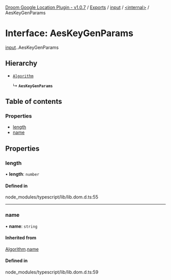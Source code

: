 [Droom Google Location Plugin - v1.0.7](../README.md) / [Exports](../modules.md) / [input](../modules/input.md) / [<internal\>](../modules/input._internal_.md) / AesKeyGenParams

# Interface: AesKeyGenParams

[input](../modules/input.md).[<internal>](../modules/input._internal_.md).AesKeyGenParams

## Hierarchy

- [`Algorithm`](input._internal_.Algorithm.md)

  ↳ **`AesKeyGenParams`**

## Table of contents

### Properties

- [length](input._internal_.AesKeyGenParams.md#length)
- [name](input._internal_.AesKeyGenParams.md#name)

## Properties

### length

• **length**: `number`

#### Defined in

node_modules/typescript/lib/lib.dom.d.ts:55

___

### name

• **name**: `string`

#### Inherited from

[Algorithm](input._internal_.Algorithm.md).[name](input._internal_.Algorithm.md#name)

#### Defined in

node_modules/typescript/lib/lib.dom.d.ts:59
